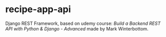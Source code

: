 # recipe-app-api

Django REST Framework,
based on udemy course:
*Build a Backend REST API with Python & Django - Advanced* made by Mark Winterbottom.
